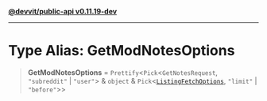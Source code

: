 [**@devvit/public-api v0.11.19-dev**](../../README.md)

---

# Type Alias: GetModNotesOptions

> **GetModNotesOptions** = `Prettify`\<`Pick`\<`GetNotesRequest`, `"subreddit"` \| `"user"`\> & `object` & `Pick`\<[`ListingFetchOptions`](ListingFetchOptions.md), `"limit"` \| `"before"`\>\>
